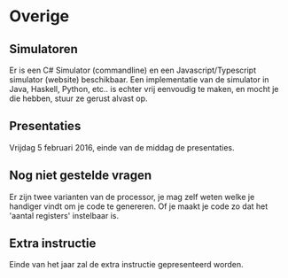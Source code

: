 Overige
========

Simulatoren
-----------
Er is een C# Simulator (commandline) en een Javascript/Typescript simulator (website) beschikbaar. 
Een implementatie van de simulator in Java, Haskell, Python, etc.. is echter vrij eenvoudig te maken, en mocht je die hebben, stuur ze gerust alvast op.


Presentaties
--------
Vrijdag 5 februari 2016, einde van de middag de presentaties.

Nog niet gestelde vragen
------------------------

Er zijn twee varianten van de processor, je mag zelf weten welke je handiger vindt om je code te genereren. 
Of je maakt je code zo dat het 'aantal registers' instelbaar is.


Extra instructie
----------------
Einde van het jaar zal de extra instructie gepresenteerd worden. 
